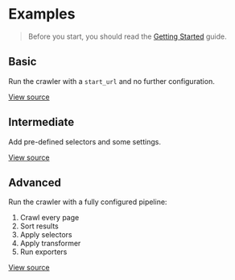 # Examples
> Before you start, you should read the [Getting Started](/getting-started) guide.

## Basic
Run the crawler with a `start_url` and no further configuration.

[View source](https://github.com/INNOVINATI/microwler/blob/master/examples/basic.py)


## Intermediate
Add pre-defined selectors and some settings.

[View source](https://github.com/INNOVINATI/microwler/blob/master/examples/intermediate.py)


## Advanced
Run the crawler with a fully configured pipeline:

1. Crawl every page
2. Sort results
3. Apply selectors
4. Apply transformer
5. Run exporters

[View source](https://github.com/INNOVINATI/microwler/blob/master/examples/basic.py)
